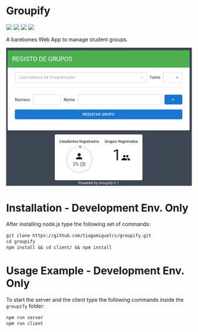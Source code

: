 # Groupify
![](https://img.shields.io/badge/Heroku-4CAF50?style=for-the-badge&logo=heroku&logoColor=white)
![](https://img.shields.io/badge/JavaScript-fe814c?style=for-the-badge&logo=javascript&logoColor=white)
![](https://img.shields.io/badge/Node.js-3776AB?style=for-the-badge&logo=node.js&logoColor=white)
![](https://img.shields.io/badge/React-97ca00?style=for-the-badge&logo=react&logoColor=white)

A barebones Web App to manage student groups.

<img src="https://github.com/tiagomiguelcs/groupify/blob/master/demo.png"/>

# Installation - Development Env. Only
After installing node.js type the following set of commands:
```
git clone https://github.com/tiagomiguelcs/groupify.git
cd groupify
npm install && cd client/ && npm install
```

# Usage Example - Development Env. Only
To start the server and the client type the following commands inside the ```groupify``` folder:
```
npm run server
npm run client
```
